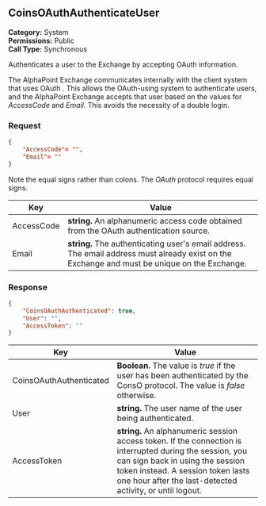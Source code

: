 ## CoinsOAuthAuthenticateUser	

**Category:** System<br />**Permissions:** Public<br />**Call Type:** Synchronous

Authenticates a user to the Exchange by accepting OAuth information.

The AlphaPoint Exchange communicates internally with the client system that uses OAuth . This allows the OAuth-using system to authenticate users, and the AlphaPoint Exchange accepts that user based on the values for *AccessCode* and *Email*. This avoids the necessity of a double login.

### Request

```json
{
    "AccessCode"= "",
    "Email"= ""
}
```
Note the equal signs rather than colons. The *OAuth* protocol requires equal signs.

| Key        | Value                                                        |
| ---------- | ------------------------------------------------------------ |
| AccessCode | **string.** An alphanumeric access code obtained from the OAuth authentication source. |
| Email      | **string.** The authenticating user's email address. The email address must already exist on the Exchange and must be unique on the Exchange. |

### Response

```json
{
    "CoinsOAuthAuthenticated": true,
    "User": "",
    "AccessToken": ""
}
```

| Key                     | Value                                                        |
| ----------------------- | ------------------------------------------------------------ |
| CoinsOAuthAuthenticated | **Boolean.** The value is *true* if the user has been authenticated by the ConsO protocol. The value is *false* otherwise. |
| User                    | **string.** The user name of the user being authenticated.   |
| AccessToken             | **string.** An alphanumeric session access token. If the connection is interrupted during the session, you can sign back in using the session token instead. A session token lasts one hour after the last-detected activity, or until logout. |


